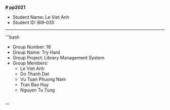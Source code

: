 **# pp2021**
* Student Name: Le Viet Anh </br>
* Student ID: BI9-035 </br>
---
'''bash
* Group Number: 16 </br>
* Group Name: Try Hard </br> 
* Group Project: Library Management System </br>
* Group Members: 
    * Le Viet Anh
    * Do Thanh Dat
    * Vu Tuan Phuong Nam
    * Tran Bao Huy
    * Nguyen Tu Tung  
</br>
'''


